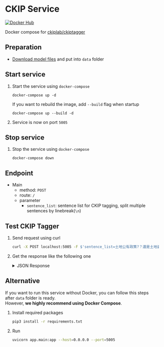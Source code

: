 # CKIP Service

[![Docker Hub](https://img.shields.io/badge/Docker_Hub-blue)](https://hub.docker.com/r/jyhsu/ckip-service)

Docker compose for [ckiplab/ckiptagger](https://github.com/ckiplab/ckiptagger)

## Preparation

- [Download model files](https://github.com/ckiplab/ckiptagger#1-download-model-files) and put into `data` folder

## Start service

1. Start the service using `docker-compose`
    ```
    docker-compose up -d
    ```
   If you want to rebuild the image, add `--build` flag when startup
    ```
    docker-compose up --build -d
    ```
2. Service is now on port `5005`

## Stop service

1. Stop the service using `docker-compose`
    ```
    docker-compose down
    ```

## Endpoint

- Main
    - method: `POST`
    - route: `/`
    - parameter
        - `sentence_list`: sentence list for CKIP tagging, split multiple sentences by linebreak(`\n`)

## Test CKIP Tagger

1. Send request using curl
    ``` bash
    curl -X POST localhost:5005 -F $'sentence_list=土地公有政策?？還是土地婆有政策。.\n最多容納59,000個人,或5.9萬人,再多就不行了.這是環評的結論.'
    ```
2. Get the response like the following one
    <details>
    <summary>JSON Response</summary>

    ```json
    {
        "sentences": [
            {
                "segments": [
                    {
                        "word": "土地公有",
                        "pos": "VH"
                    },
                    {
                        "word": "政策",
                        "pos": "Na"
                    },
                    {
                        "word": "?",
                        "pos": "QUESTIONCATEGORY"
                    },
                    {
                        "word": "？",
                        "pos": "QUESTIONCATEGORY"
                    },
                    {
                        "word": "還是",
                        "pos": "Caa"
                    },
                    {
                        "word": "土地",
                        "pos": "Na"
                    },
                    {
                        "word": "婆",
                        "pos": "Na"
                    },
                    {
                        "word": "有",
                        "pos": "V_2"
                    },
                    {
                        "word": "政策",
                        "pos": "Na"
                    },
                    {
                        "word": "。",
                        "pos": "PERIODCATEGORY"
                    },
                    {
                        "word": ".\\n",
                        "pos": "FW"
                    },
                    {
                        "word": "最多",
                        "pos": "Da"
                    },
                    {
                        "word": "容納",
                        "pos": "VJ"
                    },
                    {
                        "word": "59,000",
                        "pos": "Neu"
                    },
                    {
                        "word": "個",
                        "pos": "Nf"
                    },
                    {
                        "word": "人",
                        "pos": "Na"
                    },
                    {
                        "word": ",",
                        "pos": "COMMACATEGORY"
                    },
                    {
                        "word": "或",
                        "pos": "Caa"
                    },
                    {
                        "word": "5.9萬",
                        "pos": "Neu"
                    },
                    {
                        "word": "人",
                        "pos": "Na"
                    },
                    {
                        "word": ",",
                        "pos": "COMMACATEGORY"
                    },
                    {
                        "word": "再",
                        "pos": "D"
                    },
                    {
                        "word": "多",
                        "pos": "D"
                    },
                    {
                        "word": "就",
                        "pos": "D"
                    },
                    {
                        "word": "不行",
                        "pos": "VH"
                    },
                    {
                        "word": "了",
                        "pos": "T"
                    },
                    {
                        "word": ".",
                        "pos": "PERIODCATEGORY"
                    },
                    {
                        "word": "這",
                        "pos": "Nep"
                    },
                    {
                        "word": "是",
                        "pos": "SHI"
                    },
                    {
                        "word": "環評",
                        "pos": "Na"
                    },
                    {
                        "word": "的",
                        "pos": "DE"
                    },
                    {
                        "word": "結論",
                        "pos": "Na"
                    },
                    {
                        "word": ".",
                        "pos": "PERIODCATEGORY"
                    }
                ],
                "entities": [
                    {
                        "word": "59,000",
                        "type": "CARDINAL",
                        "start": 24,
                        "end": 30
                    },
                    {
                        "word": "5.9萬",
                        "type": "CARDINAL",
                        "start": 34,
                        "end": 38
                    }
                ]
            }
        ]
    }
    ```
    </details>

## Alternative

If you want to run this service without Docker, you can follow this steps after `data` folder is ready.  
However, **we highly recommend using Docker Compose**.

1. Install required packages
    ```bash
    pip3 install -r requirements.txt
    ```
2. Run
    ```bash
    uvicorn app.main:app --host=0.0.0.0 --port=5005
    ```
